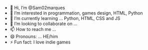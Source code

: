 - 👋 Hi, I’m @Sam02marques
- 👀 I’m interested in programmation, games design, HTML, Python
- 🌱 I’m currently learning ... Python, HTML, CSS and JS
- 💞️ I’m looking to collaborate on ...
- 📫 How to reach me ...
- 😄 Pronouns: ... HE/him
- ⚡ Fun fact: I love indie games

<!---
Sam02marques/Sam02marques is a ✨ special ✨ repository because its `README.md` (this file) appears on your GitHub profile.
You can click the Preview link to take a look at your changes.
--->
